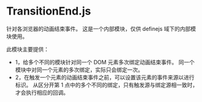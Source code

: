 # TransitionEnd.js


针对各浏览器的动画结束事件。
这是一个内部模块，仅供 definejs 域下的内部模块使用。

此模块主要提供：
 - 1，给多个不同的模块针对同一个 DOM 元素多次绑定动画结束事件。
   同一个模块中对同一个元素的多次绑定，实际只会绑定一次。
 - 2，在触发一个元素的动画结束事件之前，可以设置该元素的事件来源以进行标识。
   从区分开第 1 点中的多个不同的绑定，只有触发源与绑定源相一致时，才会执行相应的回调。
